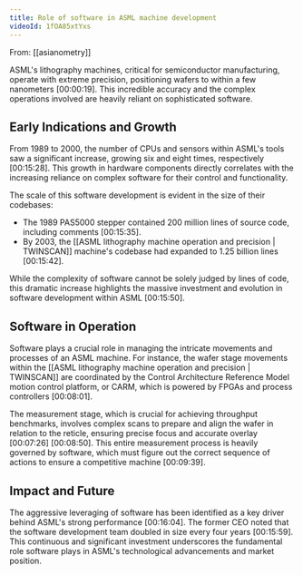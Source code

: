 ```yaml
---
title: Role of software in ASML machine development
videoId: 1fOA85xtYxs
---
```


From: [[asianometry]] <br/> 

ASML's lithography machines, critical for semiconductor manufacturing, operate with extreme precision, positioning wafers to within a few nanometers <a class="yt-timestamp" data-t="00:00:19">[00:00:19]</a>. This incredible accuracy and the complex operations involved are heavily reliant on sophisticated software.

## Early Indications and Growth
From 1989 to 2000, the number of CPUs and sensors within ASML's tools saw a significant increase, growing six and eight times, respectively <a class="yt-timestamp" data-t="00:15:28">[00:15:28]</a>. This growth in hardware components directly correlates with the increasing reliance on complex software for their control and functionality.

The scale of this software development is evident in the size of their codebases:
*   The 1989 PAS5000 stepper contained 200 million lines of source code, including comments <a class="yt-timestamp" data-t="00:15:35">[00:15:35]</a>.
*   By 2003, the [[ASML lithography machine operation and precision | TWINSCAN]] machine's codebase had expanded to 1.25 billion lines <a class="yt-timestamp" data-t="00:15:42">[00:15:42]</a>.

While the complexity of software cannot be solely judged by lines of code, this dramatic increase highlights the massive investment and evolution in software development within ASML <a class="yt-timestamp" data-t="00:15:50">[00:15:50]</a>.

## Software in Operation
Software plays a crucial role in managing the intricate movements and processes of an ASML machine. For instance, the wafer stage movements within the [[ASML lithography machine operation and precision | TWINSCAN]] are coordinated by the Control Architecture Reference Model motion control platform, or CARM, which is powered by FPGAs and process controllers <a class="yt-timestamp" data-t="00:08:01">[00:08:01]</a>.

The measurement stage, which is crucial for achieving throughput benchmarks, involves complex scans to prepare and align the wafer in relation to the reticle, ensuring precise focus and accurate overlay <a class="yt-timestamp" data-t="00:07:26">[00:07:26]</a> <a class="yt-timestamp" data-t="00:08:50">[00:08:50]</a>. This entire measurement process is heavily governed by software, which must figure out the correct sequence of actions to ensure a competitive machine <a class="yt-timestamp" data-t="00:09:39">[00:09:39]</a>.

## Impact and Future
The aggressive leveraging of software has been identified as a key driver behind ASML's strong performance <a class="yt-timestamp" data-t="00:16:04">[00:16:04]</a>. The former CEO noted that the software development team doubled in size every four years <a class="yt-timestamp" data-t="00:15:59">[00:15:59]</a>. This continuous and significant investment underscores the fundamental role software plays in ASML's technological advancements and market position.